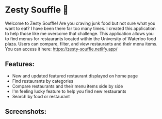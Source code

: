# Zesty Souffle 🥐

Welcome to Zesty Souffle! Are you craving junk food but not sure what you want to eat? I have been there far too many times. I created this application to help those like me overcome that challenge. This application allows you to find menus for restaurants located within the University of Waterloo food plaza. Users can compare, filter, and view restaurants and their menu items. You can access it here: https://zesty-souffle.netlify.app/ 

## Features: 
* New and updated featured restaurant displayed on home page
* Find restaurants by categories
* Compare restaurants and their menu items side by side
* I'm feeling lucky feature to help you find new restaurants
* Search by food or restaurant


## Screenshots: 
